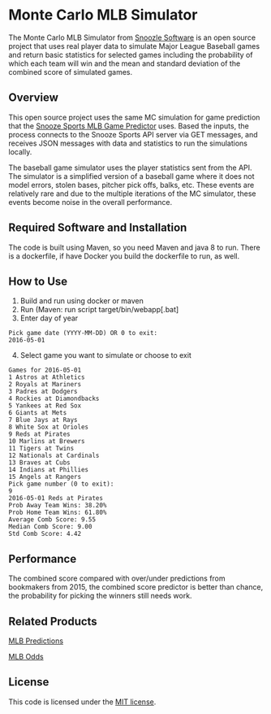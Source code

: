 # Monte Carlo MLB Simulator

The Monte Carlo MLB Simulator from [Snoozle Software](http://www.snoozle.net) is an open source project that uses real player data to simulate Major League Baseball games and return basic statistics for selected games including the probability of which each team will win and the mean and standard deviation of the combined score of simulated games. 

## Overview

This open source project uses the same MC simulation for game prediction that the [Snooze Sports MLB Game Predictor](http://sports.snoozle.net/mlb/predictions.jsp) uses. Based the inputs, the process connects to the Snooze Sports API server via GET messages, and receives JSON messages with data and statistics to run the simulations locally. 

The baseball game simulator uses the player statistics sent from the API. The simulator is a simplified version of a baseball game where it does not model errors, stolen bases, pitcher pick offs, balks, etc. These events are relatively rare and due to the multiple iterations of the MC simulator, these events become noise in the overall performance.

## Required Software and Installation

The code is built using Maven, so you need Maven and java 8 to run. There is a dockerfile, if have Docker you build the dockerfile to run, as well.

## How to Use

1. Build and run using docker or maven
2. Run (Maven: run script target/bin/webapp[.bat]
3. Enter day of year
```
Pick game date (YYYY-MM-DD) OR 0 to exit:
2016-05-01
```
4. Select game you want to simulate or choose to exit
```
Games for 2016-05-01
1 Astros at Athletics
2 Royals at Mariners
3 Padres at Dodgers
4 Rockies at Diamondbacks
5 Yankees at Red Sox
6 Giants at Mets
7 Blue Jays at Rays
8 White Sox at Orioles
9 Reds at Pirates
10 Marlins at Brewers
11 Tigers at Twins
12 Nationals at Cardinals
13 Braves at Cubs
14 Indians at Phillies
15 Angels at Rangers
Pick game number (0 to exit): 
9
2016-05-01 Reds at Pirates
Prob Away Team Wins: 38.20%
Prob Home Team Wins: 61.80%
Average Comb Score: 9.55
Median Comb Score: 9.00
Std Comb Score: 4.42
```

## Performance

The combined score compared with over/under predictions from bookmakers from 2015, the combined score predictor is better than chance, the probability for picking the winners still needs work.

## Related Products

[MLB Predictions](http://sports.snoozle.net/mlb/predictions.jsp)

[MLB Odds](http://sports.snoozle.net/mlb/betting-lines.jsp)

## License

This code is licensed under the [MIT license](https://opensource.org/licenses/MIT). 
